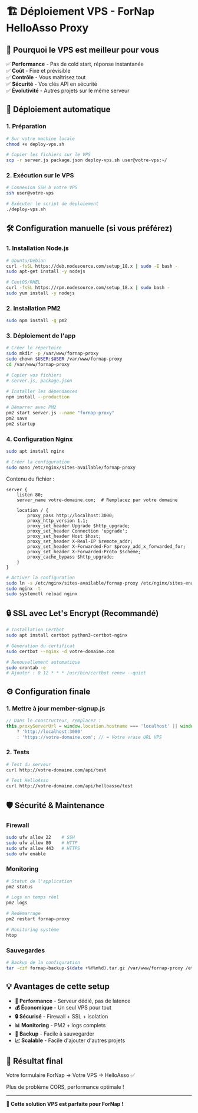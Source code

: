 # 🏗️ Déploiement VPS - ForNap HelloAsso Proxy

## 🎯 Pourquoi le VPS est meilleur pour vous

✅ **Performance** - Pas de cold start, réponse instantanée  
✅ **Coût** - Fixe et prévisible  
✅ **Contrôle** - Vous maîtrisez tout  
✅ **Sécurité** - Vos clés API en sécurité  
✅ **Évolutivité** - Autres projets sur le même serveur  

## 🚀 Déploiement automatique

### 1. Préparation

```bash
# Sur votre machine locale
chmod +x deploy-vps.sh

# Copier les fichiers sur le VPS
scp -r server.js package.json deploy-vps.sh user@votre-vps:~/
```

### 2. Exécution sur le VPS

```bash
# Connexion SSH à votre VPS
ssh user@votre-vps

# Exécuter le script de déploiement
./deploy-vps.sh
```

## 🛠️ Configuration manuelle (si vous préférez)

### 1. Installation Node.js

```bash
# Ubuntu/Debian
curl -fsSL https://deb.nodesource.com/setup_18.x | sudo -E bash -
sudo apt-get install -y nodejs

# CentOS/RHEL
curl -fsSL https://rpm.nodesource.com/setup_18.x | sudo bash -
sudo yum install -y nodejs
```

### 2. Installation PM2

```bash
sudo npm install -g pm2
```

### 3. Déploiement de l'app

```bash
# Créer le répertoire
sudo mkdir -p /var/www/fornap-proxy
sudo chown $USER:$USER /var/www/fornap-proxy
cd /var/www/fornap-proxy

# Copier vos fichiers
# server.js, package.json

# Installer les dépendances
npm install --production

# Démarrer avec PM2
pm2 start server.js --name "fornap-proxy"
pm2 save
pm2 startup
```

### 4. Configuration Nginx

```bash
sudo apt install nginx

# Créer la configuration
sudo nano /etc/nginx/sites-available/fornap-proxy
```

Contenu du fichier :

```nginx
server {
    listen 80;
    server_name votre-domaine.com;  # Remplacez par votre domaine

    location / {
        proxy_pass http://localhost:3000;
        proxy_http_version 1.1;
        proxy_set_header Upgrade $http_upgrade;
        proxy_set_header Connection 'upgrade';
        proxy_set_header Host $host;
        proxy_set_header X-Real-IP $remote_addr;
        proxy_set_header X-Forwarded-For $proxy_add_x_forwarded_for;
        proxy_set_header X-Forwarded-Proto $scheme;
        proxy_cache_bypass $http_upgrade;
    }
}
```

```bash
# Activer la configuration
sudo ln -s /etc/nginx/sites-available/fornap-proxy /etc/nginx/sites-enabled/
sudo nginx -t
sudo systemctl reload nginx
```

## 🔒 SSL avec Let's Encrypt (Recommandé)

```bash
# Installation Certbot
sudo apt install certbot python3-certbot-nginx

# Génération du certificat
sudo certbot --nginx -d votre-domaine.com

# Renouvellement automatique
sudo crontab -e
# Ajouter : 0 12 * * * /usr/bin/certbot renew --quiet
```

## ⚙️ Configuration finale

### 1. Mettre à jour member-signup.js

```javascript
// Dans le constructeur, remplacez :
this.proxyServerUrl = window.location.hostname === 'localhost' || window.location.hostname === '127.0.0.1' 
    ? 'http://localhost:3000' 
    : 'https://votre-domaine.com'; // ⬅️ Votre vraie URL VPS
```

### 2. Tests

```bash
# Test du serveur
curl http://votre-domaine.com/api/test

# Test HelloAsso
curl http://votre-domaine.com/api/helloasso/test
```

## 🛡️ Sécurité & Maintenance

### Firewall

```bash
sudo ufw allow 22    # SSH
sudo ufw allow 80    # HTTP
sudo ufw allow 443   # HTTPS
sudo ufw enable
```

### Monitoring

```bash
# Statut de l'application
pm2 status

# Logs en temps réel
pm2 logs

# Redémarrage
pm2 restart fornap-proxy

# Monitoring système
htop
```

### Sauvegardes

```bash
# Backup de la configuration
tar -czf fornap-backup-$(date +%Y%m%d).tar.gz /var/www/fornap-proxy /etc/nginx/sites-available/fornap-proxy
```

## 💡 Avantages de cette setup

- **🚀 Performance** - Serveur dédié, pas de latence
- **💰 Économique** - Un seul VPS pour tout
- **🔒 Sécurisé** - Firewall + SSL + isolation
- **📊 Monitoring** - PM2 + logs complets
- **🔄 Backup** - Facile à sauvegarder
- **📈 Scalable** - Facile d'ajouter d'autres projets

## 🎯 Résultat final

Votre formulaire ForNap → Votre VPS → HelloAsso ✅

Plus de problème CORS, performance optimale !

---

**🎉 Cette solution VPS est parfaite pour ForNap !** 